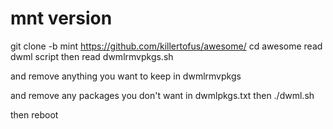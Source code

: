 # mnt version

git clone  -b mint https://github.com/killertofus/awesome/ cd awesome read dwml script then read dwmlrmvpkgs.sh 

and remove anything you want to keep in dwmlrmvpkgs 

and remove any packages you don't want in dwmlpkgs.txt then ./dwml.sh

then reboot
